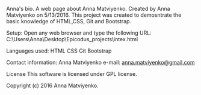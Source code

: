 Anna's bio.
A web page about Anna Matviyenko.
Created by Anna Matviyenko on 5/13/2016.
This project was created to demosntrate the basic knowledge of HTML,CSS, Git and Bootstrap.

Setup: 
Open any web browser and type the following URL: C:\Users\Anna\Desktop\Epicodus_projects\intex.html

Languages used:
HTML
CSS
Git
Bootstrap

Contact information: 
Anna Matviyenko
e-mail: anna.matviyenko@gmail.com

License
This software is licensed under GPL license.

Copyright (c) 2016 Anna Matviyenko.
